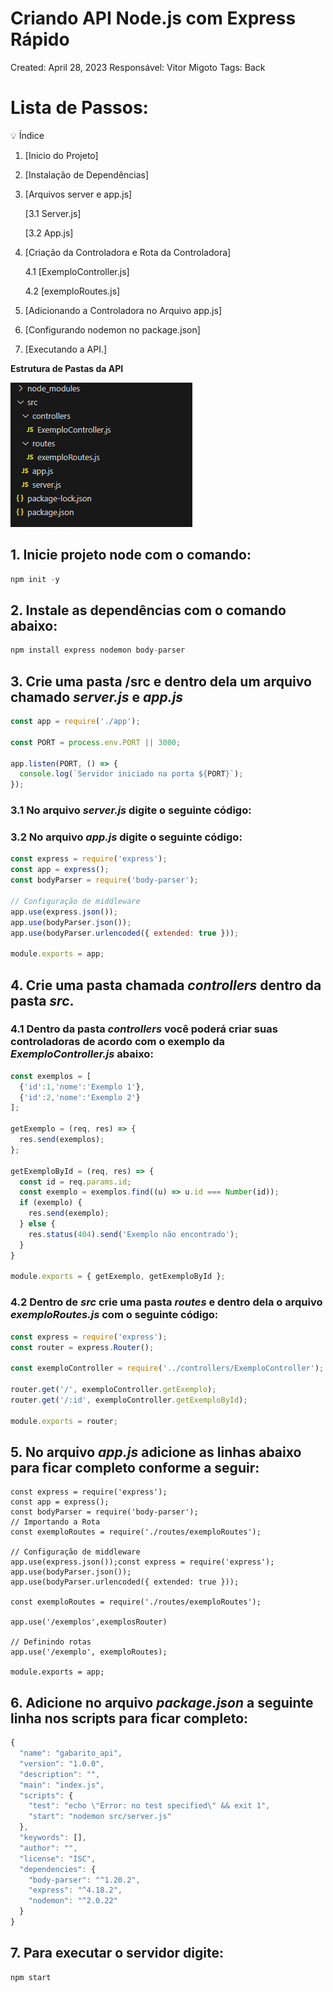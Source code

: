 # Criando API Node.js com Express Rápido

Created: April 28, 2023
Responsável: Vitor Migoto
Tags: Back

# Lista de Passos:

<aside>
💡 Índice

1. [Inicio do Projeto]
2. [Instalação de Dependências]
3. [Arquivos server e app.js]
    
    [3.1 Server.js]
    
    [3.2 App.js]
    
4. [Criação da Controladora e Rota da Controladora]
    
    4.1 [ExemploController.js]
    
    4.2 [exemploRoutes.js]
    
5. [Adicionando a Controladora no Arquivo app.js]
6. [Configurando nodemon no package.json]
7. [Executando a API.]
</aside>

**Estrutura de Pastas da API**

![Estrutura de Pastas](https://github.com/vitormigoto/api-node-exemplo/blob/master/pasta.png)


## 1. Inicie projeto node com o comando:

```jsx
npm init -y
```

## 2. Instale as dependências com o comando abaixo:

```jsx
npm install express nodemon body-parser
```

## 3. Crie uma pasta /src e dentro dela um arquivo chamado *server.js* e *app.js*

```jsx
const app = require('./app');

const PORT = process.env.PORT || 3000;

app.listen(PORT, () => {
  console.log(`Servidor iniciado na porta ${PORT}`);
});
```

### 3.1 No arquivo *server.js* digite o seguinte código:

### 3.2 No arquivo *app.js* digite o seguinte código:

```jsx
const express = require('express');
const app = express();
const bodyParser = require('body-parser');

// Configuração de middleware
app.use(express.json());
app.use(bodyParser.json());
app.use(bodyParser.urlencoded({ extended: true }));

module.exports = app;
```

## 4. Crie uma pasta chamada *controllers* dentro da pasta *src*.

### 4.1 Dentro da pasta *controllers* você poderá criar suas controladoras de acordo com o exemplo da *ExemploController.js* abaixo:

```jsx
const exemplos = [
  {'id':1,'nome':'Exemplo 1'},
  {'id':2,'nome':'Exemplo 2'}
];

getExemplo = (req, res) => {
  res.send(exemplos);
};

getExemploById = (req, res) => {
  const id = req.params.id;
  const exemplo = exemplos.find((u) => u.id === Number(id));
  if (exemplo) {
    res.send(exemplo);
  } else {
    res.status(404).send('Exemplo não encontrado');
  }
}

module.exports = { getExemplo, getExemploById };
```

### 4.2 Dentro de *src* crie uma pasta *routes* e dentro dela o arquivo *exemploRoutes.js* com o seguinte código:

```jsx
const express = require('express');
const router = express.Router();

const exemploController = require('../controllers/ExemploController');

router.get('/', exemploController.getExemplo);
router.get('/:id', exemploController.getExemploById);

module.exports = router;
```

## 5. No arquivo *app.js* adicione as linhas abaixo para ficar completo conforme a seguir:

```
const express = require('express');
const app = express();
const bodyParser = require('body-parser');
// Importando a Rota
const exemploRoutes = require('./routes/exemploRoutes');

// Configuração de middleware
app.use(express.json());const express = require('express');
app.use(bodyParser.json());
app.use(bodyParser.urlencoded({ extended: true }));

const exemploRoutes = require('./routes/exemploRoutes');

app.use('/exemplos',exemplosRouter)

// Definindo rotas
app.use('/exemplo', exemploRoutes);

module.exports = app;
```

## 6. Adicione no arquivo *package.json* a seguinte linha nos scripts para ficar completo:

```jsx
{
  "name": "gabarito_api",
  "version": "1.0.0",
  "description": "",
  "main": "index.js",
  "scripts": {
    "test": "echo \"Error: no test specified\" && exit 1",
    "start": "nodemon src/server.js"
  },
  "keywords": [],
  "author": "",
  "license": "ISC",
  "dependencies": {
    "body-parser": "^1.20.2",
    "express": "^4.18.2",
    "nodemon": "^2.0.22"
  }
}
```

## 7. Para executar o servidor digite:

```jsx
npm start
```